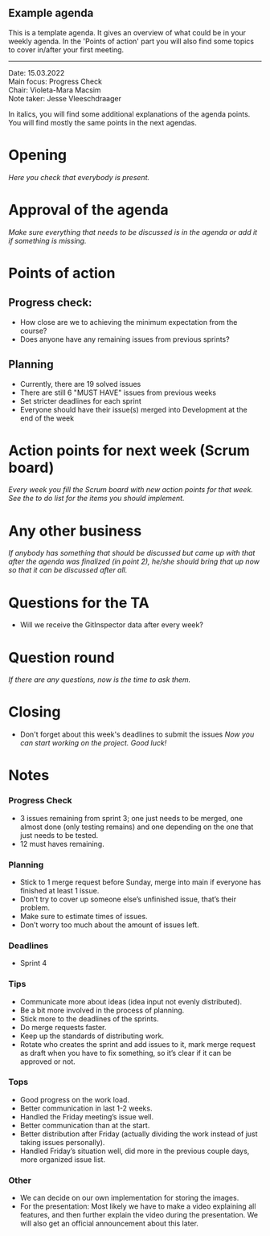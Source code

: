 ## Example agenda

This is a template agenda. It gives an overview of what could be in your weekly agenda. In the 'Points of action' part
you will also find some topics to cover in/after your first meeting.

---

Date:           15.03.2022\
Main focus:     Progress Check\
Chair:          Violeta-Mara Macsim\
Note taker:     Jesse Vleeschdraager

In italics, you will find some additional explanations of the agenda points. You will find mostly the same points in the
next agendas.

# Opening

*Here you check that everybody is present.*

# Approval of the agenda

*Make sure everything that needs to be discussed is in the agenda or add it if something is missing.*

# Points of action

## Progress check:

- How close are we to achieving the minimum expectation from the course?
- Does anyone have any remaining issues from previous sprints?

## Planning

- Currently, there are 19 solved issues
- There are still 6 "MUST HAVE" issues from previous weeks
- Set stricter deadlines for each sprint
- Everyone should have their issue(s) merged into Development at the end of the week

# Action points for next week (Scrum board)

*Every week you fill the Scrum board with new action points for that week. See the to do list for the items you should
implement.*

# Any other business

*If anybody has something that should be discussed but came up with that after the agenda was finalized (in point 2),
he/she should bring that up now so that it can be discussed after all.*

# Questions for the TA

- Will we receive the GitInspector data after every week?

# Question round

*If there are any questions, now is the time to ask them.*

# Closing

- Don't forget about this week's deadlines to submit the issues
  *Now you can start working on the project. Good luck!*

# Notes

### Progress Check

* 3 issues remaining from sprint 3; one just needs to be merged, one almost done (only testing remains) and one
  depending on the one that just needs to be tested.
* 12 must haves remaining.

### Planning

* Stick to 1 merge request before Sunday, merge into main if everyone has finished at least 1 issue.
* Don’t try to cover up someone else’s unfinished issue, that’s their problem.
* Make sure to estimate times of issues.
* Don’t worry too much about the amount of issues left.

### Deadlines

* Sprint 4

### Tips

* Communicate more about ideas (idea input not evenly distributed).
* Be a bit more involved in the process of planning.
* Stick more to the deadlines of the sprints.
* Do merge requests faster.
* Keep up the standards of distributing work.
* Rotate who creates the sprint and add issues to it, mark merge request as draft when you have to fix something, so
  it’s clear if it can be approved or not.

### Tops

* Good progress on the work load.
* Better communication in last 1-2 weeks.
* Handled the Friday meeting’s issue well.
* Better communication than at the start.
* Better distribution after Friday (actually dividing the work instead of just taking issues personally).
* Handled Friday’s situation well, did more in the previous couple days, more organized issue list.

### Other

* We can decide on our own implementation for storing the images.
* For the presentation: Most likely we have to make a video explaining all features, and then further explain the video
  during the presentation. We will also get an official announcement about this later.
